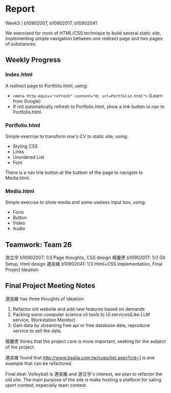 # Report
Week3 | b10902007, b10902017, b10902041

We exercised for most of HTML/CSS technique to build several static site, implementing simple navigation between one redirect page and two pages of substances.

## Weekly Progress

### Index.html

A redirect page to Portfolio.html, using:
- `<meta http-equiv="refresh" content="0; url=Portfolio.html">` (Learn from Google)
- If not automatically refresh to Portfolio.html, show a link button to nav to Portfolio.html.

### Portfolio.html

Simple exercise to transform one's CV to static site, using:
- Styling CSS
- Links
- Unordered List
- Font

There is a nav link button at the buttom of the page to navigate to Media.html.

### Media.html

Simple exercise to show media and some useless input box, using:
- Form
- Button
- Video
- Audio

## Teamwork: Team 26

游立宇 b10902007: 1/3 Page thoughts, CSS design
楊慶彥 b10902017: 1/3 Git Setup, Html design
連奕維 b10902041: 1/3 Html+CSS implementation, Final Project Ideation

## Final Project Meeting Notes

連奕維 has three thoughts of ideation:
1. Refactor old website and add new features based on demands
2. Packing some computer science cli tools to UI services(Like LLM service, Workstation Monitor)
3. Gain data by streaming free api or free database data, reproduce service to sell the data.

楊慶彥 thinks that the project core is more important, seeking for the subject of the project.

連奕維 found that http://www.bsaila.com.tw/cups/list.aspx?cid=1 is one example that can be refactored.

Final deal: Volleyball is 連奕維 and 游立宇's interest, we plan to refactor the old site. The main purpose of the site is make hosting a platform for saling sport contest, especially team contest. 
